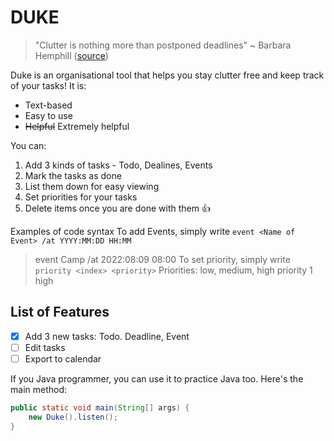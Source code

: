# DUKE

> "Clutter is nothing more than postponed deadlines" ~ Barbara Hemphill ([source](https://nacm.org/pdfs/webinars/clutter-is-postponed-exercise-1031.pdf))

Duke is an organisational tool that helps you stay clutter free and keep track of your tasks!
It is:
 - Text-based
 - Easy to use
 - ~~Helpful~~ Extremely helpful

You can:
1. Add 3 kinds of tasks - Todo, Dealines, Events
2. Mark the tasks as done
3. List them down for easy viewing
4. Set priorities for your tasks
4. Delete items once you are done with them 👍

Examples of code syntax
To add Events, simply write `event <Name of Event> /at YYYY:MM:DD HH:MM`
> event Camp /at 2022:08:09 08:00
To set priority, simply write `priority <index> <priority>`
Priorities: low, medium, high
> priority 1 high


## List of Features
 - [x] Add 3 new tasks: Todo. Deadline, Event
 - [ ] Edit tasks
 - [ ] Export to calendar

If you Java programmer, you can use it to practice Java too. Here's the main method:
```java
public static void main(String[] args) {
    new Duke().listen();
}
```